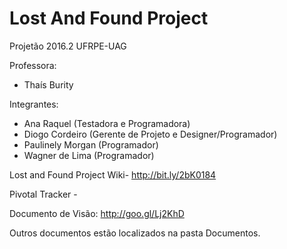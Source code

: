 # Lost And Found Project
Projetão 2016.2  UFRPE-UAG

Professora: 
  - Thaís Burity

Integrantes:
  - Ana Raquel (Testadora e Programadora)
  - Diogo Cordeiro (Gerente de Projeto e Designer/Programador)
  - Paulinely Morgan (Programador)
  - Wagner de Lima (Programador)
  
Lost and Found Project Wiki- http://bit.ly/2bK0184

Pivotal Tracker - 

Documento de Visão: http://goo.gl/Lj2KhD

Outros documentos estão localizados na pasta Documentos. 
